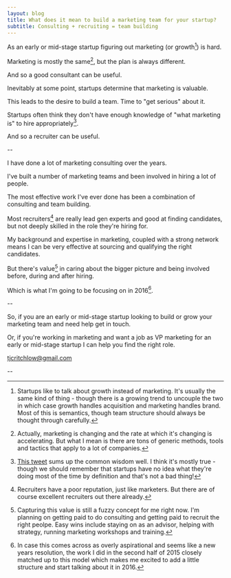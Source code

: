 ```yaml
---
layout: blog
title: What does it mean to build a marketing team for your startup?
subtitle: Consulting + recruiting = team building
---
```


As an early or mid-stage startup figuring out marketing (or growth[^1]) is hard.

Marketing is mostly the same[^2], but the plan is always different.

And so a good consultant can be useful.

Inevitably at some point, startups determine that marketing is valuable.

This leads to the desire to build a team. Time to "get serious" about it.

Startups often think they don't have enough knowledge of "what marketing is" to hire appropriately[^3].

And so a recruiter can be useful.

--

I have done a lot of marketing consulting over the years.

I've built a number of marketing teams and been involved in hiring a lot of people.

The most effective work I've ever done has been a combination of consulting and team building.

Most recruiters[^4] are really lead gen experts and good at finding candidates, but not deeply skilled in the role they're hiring for.

My background and expertise in marketing, coupled with a strong network means I can be very effective at sourcing and qualifying the right candidates.

But there's value[^5] in caring about the bigger picture and being involved before, during and after hiring.

Which is what I'm going to be focusing on in 2016[^6].

--

So, if you are an early or mid-stage startup looking to build or grow your marketing team and need help get in touch.

Or, if you're working in marketing and want a job as VP marketing for an early or mid-stage startup I can help you find the right role.

<i class="fa fa-hand-o-right"></i> <a href="mailto:tjcritchlow@gmail.com">tjcritchlow@gmail.com</a> 

--

[^1]: Startups like to talk about growth instead of marketing. It's usually the same kind of thing - though there is a growing trend to uncouple the two in which case growth handles acquisition and marketing handles brand. Most of this is semantics, though team structure should always be thought through carefully.

[^2]: Actually, marketing is changing and the rate at which it's changing is accelerating. But what I mean is there are tons of generic methods, tools and tactics that apply to a lot of companies.

[^3]: <a href="https://twitter.com/cm/status/682215063017623552">This tweet</a> sums up the common wisdom well. I think it's mostly true - though we should remember that startups have no idea what they're doing most of the time by definition and that's not a bad thing!

[^4]: Recruiters have a poor reputation, just like marketers. But there are of course excellent recruiters out there already.

[^5]: Capturing this value is still a fuzzy concept for me right now. I'm planning on getting paid to do consulting and getting paid to recruit the right peolpe. Easy wins include staying on as an advisor, helping with strategy, running marketing workshops and training.

[^6]: In case this comes across as overly aspirational and seems like a new years resolution, the work I did in the second half of 2015 closely matched up to this model which makes me excited to add a little structure and start talking about it in 2016.




